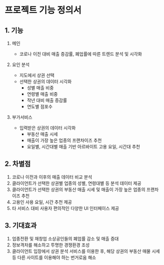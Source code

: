 # 프로젝트 기능 정의서

## 1. 기능  
1) 메인
    - 코로나 이전 대비 매출 증감률, 폐업률에 따른 트렌드 분석 및 시각화  

2) 요인 분석  
    - 지도에서 상권 선택  
    - 선택한 상권의 데이터 시각화  
        - 성별 매출 비중  
        - 연령별 매출 비중  
        - 작년 대비 매출 증감률  
        - 연도별 점포수  

3) 부가서비스  
    - 입력받은 상권의 데이터 시각화
        - 부동산 매출 시세
        - 매출이 가장 높은 업종의 프랜차이즈 추천
        - 요일별, 시간대별 매출 기반 아르바이트 고용 요일, 시간대 추천
    
  
## 2. 차별점   
1) 코로나 이전과 이후의 매출 데이터 비교 분석  
2) 클라이언트가 선택한 상권별 업종의 성별, 연령대별 등 분석 데이터 제공  
3) 클라이언트가 선택한 상권의 부동산 매출 시세 및 매출이 가장 높은 업종의 프랜차이즈 추천  
4) 고용인 사용 요일, 시간 추천 제공  
5) 타 서비스 대비 사용자 편의적인 다양한 UI 인터페이스 제공  
  
  
## 3. 기대효과  
1) 업종전환 및 재창업 소상공인들의 폐업률 감소 및 매출 증대  
2) 정보격차를 해소하고 투명한 경쟁환경 조성  
3) 클라이언트 입장에서 상권 분석 서비스를 이용한 후, 해당 상권의 부동산 매물 시세 등 다른 사이트를 이용해야 하는 번거로움 해소  
  

